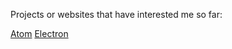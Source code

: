 Projects or websites that have interested me so far:

[Atom](https://github.com/atom/atom)
[Electron](https://github.com/electron/electron/tree/master/script)
